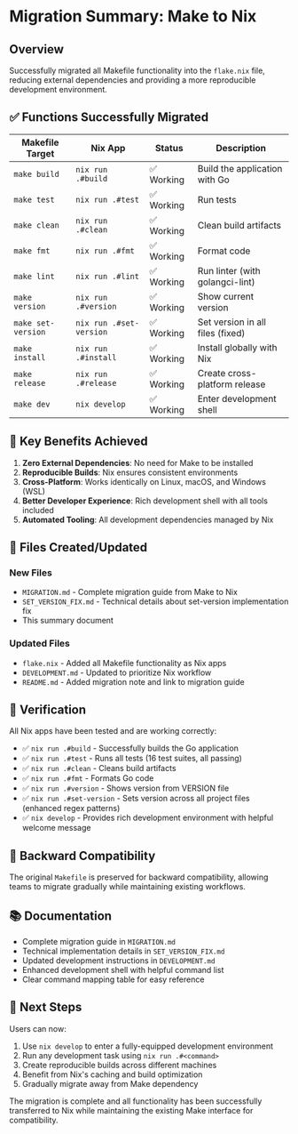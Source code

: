 # Migration Summary: Make to Nix

## Overview

Successfully migrated all Makefile functionality into the `flake.nix` file, reducing external dependencies and providing a more reproducible development environment.

## ✅ Functions Successfully Migrated

| Makefile Target    | Nix App                 | Status     | Description                      |
| ------------------ | ----------------------- | ---------- | -------------------------------- |
| `make build`       | `nix run .#build`       | ✅ Working | Build the application with Go    |
| `make test`        | `nix run .#test`        | ✅ Working | Run tests                        |
| `make clean`       | `nix run .#clean`       | ✅ Working | Clean build artifacts            |
| `make fmt`         | `nix run .#fmt`         | ✅ Working | Format code                      |
| `make lint`        | `nix run .#lint`        | ✅ Working | Run linter (with golangci-lint)  |
| `make version`     | `nix run .#version`     | ✅ Working | Show current version             |
| `make set-version` | `nix run .#set-version` | ✅ Working | Set version in all files (fixed) |
| `make install`     | `nix run .#install`     | ✅ Working | Install globally with Nix        |
| `make release`     | `nix run .#release`     | ✅ Working | Create cross-platform release    |
| `make dev`         | `nix develop`           | ✅ Working | Enter development shell          |

## 🎯 Key Benefits Achieved

1. **Zero External Dependencies**: No need for Make to be installed
2. **Reproducible Builds**: Nix ensures consistent environments
3. **Cross-Platform**: Works identically on Linux, macOS, and Windows (WSL)
4. **Better Developer Experience**: Rich development shell with all tools included
5. **Automated Tooling**: All development dependencies managed by Nix

## 📁 Files Created/Updated

### New Files

- `MIGRATION.md` - Complete migration guide from Make to Nix
- `SET_VERSION_FIX.md` - Technical details about set-version implementation fix
- This summary document

### Updated Files

- `flake.nix` - Added all Makefile functionality as Nix apps
- `DEVELOPMENT.md` - Updated to prioritize Nix workflow
- `README.md` - Added migration note and link to migration guide

## 🧪 Verification

All Nix apps have been tested and are working correctly:

- ✅ `nix run .#build` - Successfully builds the Go application
- ✅ `nix run .#test` - Runs all tests (16 test suites, all passing)
- ✅ `nix run .#clean` - Cleans build artifacts
- ✅ `nix run .#fmt` - Formats Go code
- ✅ `nix run .#version` - Shows version from VERSION file
- ✅ `nix run .#set-version` - Sets version across all project files (enhanced regex patterns)
- ✅ `nix develop` - Provides rich development environment with helpful welcome message

## 🔄 Backward Compatibility

The original `Makefile` is preserved for backward compatibility, allowing teams to migrate gradually while maintaining existing workflows.

## 📚 Documentation

- Complete migration guide in `MIGRATION.md`
- Technical implementation details in `SET_VERSION_FIX.md`
- Updated development instructions in `DEVELOPMENT.md`
- Enhanced development shell with helpful command list
- Clear command mapping table for easy reference

## 🚀 Next Steps

Users can now:

1. Use `nix develop` to enter a fully-equipped development environment
2. Run any development task using `nix run .#<command>`
3. Create reproducible builds across different machines
4. Benefit from Nix's caching and build optimization
5. Gradually migrate away from Make dependency

The migration is complete and all functionality has been successfully transferred to Nix while maintaining the existing Make interface for compatibility.
